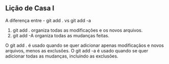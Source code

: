 ## Lição de Casa I

A diferença entre  - git add . vs git add -a

1) git add . organiza todas as modificações e os novos arquivos.
2) git add -A organiza todas as mudanças feitas.

O git add . é usado quando se quer adicionar apenas modificaçãos e novos arquivos, menos as exclusões. O git add -a é usado quando se quer adicionar todas as mudanças, incluindo as exclusões.
